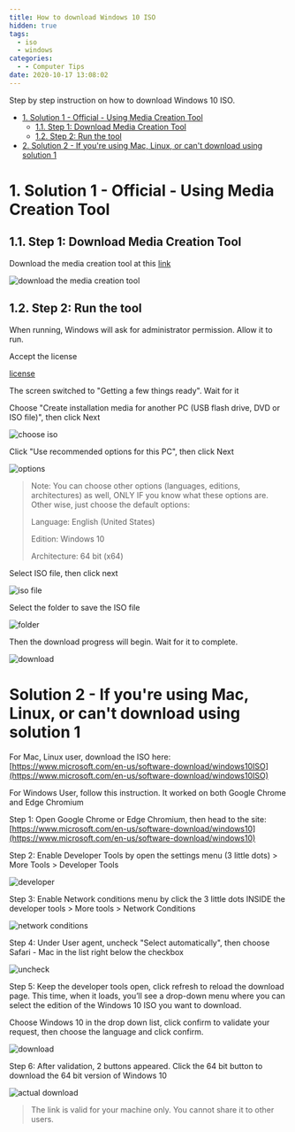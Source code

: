 ```yaml
---
title: How to download Windows 10 ISO
hidden: true
tags:
  - iso
  - windows
categories:
  - - Computer Tips
date: 2020-10-17 13:08:02
---
```


Step by step instruction on how to download Windows 10 ISO.

<!-- more -->

<!-- TOC -->

- [1. Solution 1 - Official - Using Media Creation Tool](#1-solution-1---official---using-media-creation-tool)
    - [1.1. Step 1: Download Media Creation Tool](#11-step-1-download-media-creation-tool)
    - [1.2. Step 2: Run the tool](#12-step-2-run-the-tool)
- [2. Solution 2 - If you're using Mac, Linux, or can't download using solution 1](#2-solution-2---if-youre-using-mac-linux-or-cant-download-using-solution-1)

<!-- /TOC -->

# 1. Solution 1 - Official - Using Media Creation Tool
<a id="markdown-solution-1---official---using-media-creation-tool" name="solution-1---official---using-media-creation-tool"></a>

## 1.1. Step 1: Download Media Creation Tool
<a id="markdown-step-1%3A-download-media-creation-tool" name="step-1%3A-download-media-creation-tool"></a>

Download the media creation tool at this [link](https://www.microsoft.com/en-us/software-download/windows10ISO)

![download the media creation tool](https://i.imgur.com/TegGnSZ.png)

## 1.2. Step 2: Run the tool
<a id="markdown-step-2%3A-run-the-tool" name="step-2%3A-run-the-tool"></a>

When running, Windows will ask for administrator permission. Allow it to run.

Accept the license

[license](https://i.imgur.com/KBRa54o.png)

The screen switched to "Getting a few things ready". Wait for it

Choose "Create installation media for another PC (USB flash drive, DVD or ISO file)", then click Next

![choose iso](https://i.imgur.com/owBYw6J.png)

Click "Use recommended options for this PC", then click Next

![options](https://i.imgur.com/c0DoUeO.png)

> Note: You can choose other options (languages, editions, architectures) as well, ONLY IF you know what these options are. Other wise, just choose the default options:
> 
> Language: English (United States)
> 
> Edition: Windows 10
>
> Architecture: 64 bit (x64)

Select ISO file, then click next

![iso file](https://i.imgur.com/Or8CwmY.png)

Select the folder to save the ISO file

![folder](https://i.imgur.com/BNBZHwB.png)

Then the download progress will begin. Wait for it to complete.

![download](https://i.imgur.com/vkRkxn0.png)

# Solution 2 - If you're using Mac, Linux, or can't download using solution 1
<a id="markdown-solution-2---if-you're-using-mac%2C-linux%2C-or-can't-download-using-solution-1" name="solution-2---if-you're-using-mac%2C-linux%2C-or-can't-download-using-solution-1"></a>

For Mac, Linux user, download the ISO here: [https://www.microsoft.com/en-us/software-download/windows10ISO](https://www.microsoft.com/en-us/software-download/windows10ISO)

For Windows User, follow this instruction. It worked on both Google Chrome and Edge Chromium

Step 1: Open Google Chrome or Edge Chromium, then head to the site: [https://www.microsoft.com/en-us/software-download/windows10](https://www.microsoft.com/en-us/software-download/windows10)

Step 2: Enable Developer Tools by open the settings menu (3 little dots) > More Tools > Developer Tools

![developer](https://i.imgur.com/chIvGdc.png)

Step 3: Enable Network conditions menu by click the 3 little dots INSIDE the developer tools > More tools > Network Conditions

![network conditions](https://i.imgur.com/pR7KwsU.png)

Step 4: Under User agent, uncheck "Select automatically", then choose Safari - Mac in the list right below the checkbox

![uncheck](https://i.imgur.com/g7DjnEH.png)

Step 5: Keep the developer tools open, click refresh to reload the download page. This time, when it loads, you’ll see a drop-down menu where you can select the edition of the Windows 10 ISO you want to download.

Choose Windows 10 in the drop down list, click confirm to validate your request, then choose the language and click confirm.

![download](https://i.imgur.com/Qs2ZaVQ.png)

Step 6: After validation, 2 buttons appeared. Click the 64 bit button to download the 64 bit version of Windows 10

![actual download](https://i.imgur.com/AdUkNdO.png)

> The link is valid for your machine only. You cannot share it to other users.
